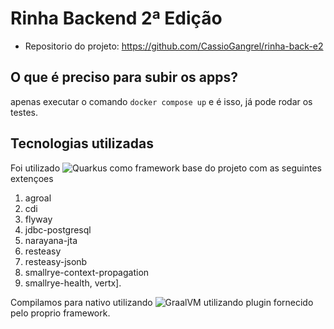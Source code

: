 # Rinha Backend 2ª Edição
  * Repositorio do projeto: https://github.com/CassioGangrel/rinha-back-e2

## O que é preciso para subir os apps?

apenas executar o comando `docker compose up` e é isso, já pode rodar os testes.

## Tecnologias utilizadas

Foi utilizado ![Quarkus](https://quarkus.io/) como framework base do projeto com as seguintes extençoes

1. agroal
2. cdi
3. flyway
4. jdbc-postgresql
5. narayana-jta
6. resteasy
7. resteasy-jsonb
8. smallrye-context-propagation
9. smallrye-health, vertx].

Compilamos para nativo utilizando ![GraalVM](https://www.graalvm.org/) utilizando plugin fornecido pelo proprio framework.



